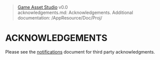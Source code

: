 > [Game Asset Studio](https://github-account/game-asset-studio) v0.0<br>
> acknowledgements.md: Acknowledgements.
> Additional documentation: /AppResource/Doc/Proj/

# ACKNOWLEDGEMENTS

Please see the [notifications](url) document for third party acknowledgments.